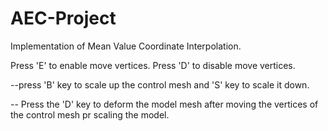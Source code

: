 # AEC-Project
Implementation of Mean Value Coordinate Interpolation.

 Press 'E' to enable move vertices.
 Press 'D' to disable move vertices.

--press 'B' key to scale up the control mesh and 'S' key to scale it down. 

-- Press the 'D' key to deform the model mesh after moving the vertices of the control mesh pr scaling the model.


